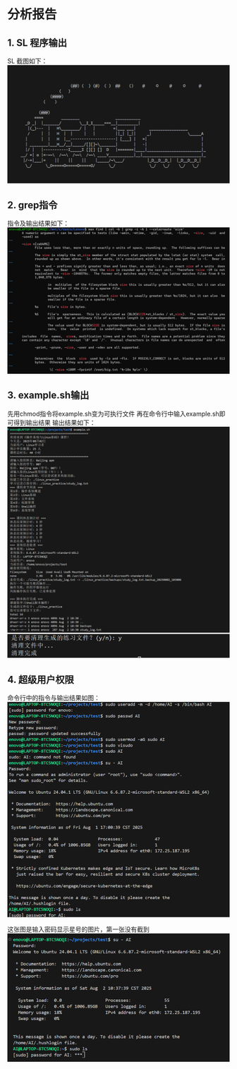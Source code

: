 # 分析报告
## 1. SL 程序输出
SL 截图如下：![alt text](image.png)
## 2. grep指令
指令及输出结果如下：![alt text](image-1.png)
## 3. example.sh输出
先用chmod指令将example.sh变为可执行文件
再在命令行中输入example.sh即可得到输出结果
输出结果如下：![alt text](image-2.png)
![alt text](image-3.png)
## 4. 超级用户权限
命令行中的指令与输出结果如图：
![alt text](image-4.png)



这张图是输入密码显示星号的图片，第一张没有截到
![alt text](image-5.png)

